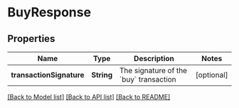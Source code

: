 # BuyResponse

## Properties
Name | Type | Description | Notes
------------ | ------------- | ------------- | -------------
**transactionSignature** | **String** | The signature of the &#x60;buy&#x60; transaction  | [optional] 

[[Back to Model list]](../README.md#documentation-for-models) [[Back to API list]](../README.md#documentation-for-api-endpoints) [[Back to README]](../README.md)


